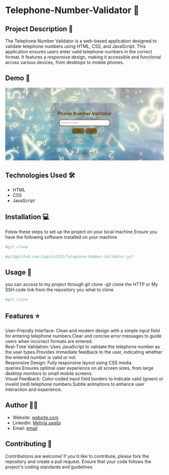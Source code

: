 # Telephone-Number-Validator 🚀

## Project Description 📝

The Telephone Number Validator is a web-based application designed to validate telephone numbers using HTML, CSS, and JavaScript.
This application ensures users enter valid telephone numbers in the correct format. It features a responsive design, making it accessible and functional across various devices, from desktops to mobile phones.

## Demo 📸


![Demo](./phone-validator.png)

## Technologies Used 🛠️


- HTML
- CSS
- JavaScript

## Installation 💻


Folow these steps to set up the project on your local machine 
Ensure you have the following software installed on your machine

```bash
#git clone
```
```bash
#git@github.com:Saqibi4213/Telephone-Number-Validator.git
```

## Usage 🎯


you can access to my project through git clone 
-git clone the HTTP or My SSH code link from the repository you what to clone 

```bash
#git clone
```

## Features ⭐

User-Friendly Interface: Clean and modern design with a simple input field for entering telephone numbers.Clear and concise error messages to guide users when incorrect formats are entered.<br>
Real-Time Validation: Uses JavaScript to validate the telephone number as the user types.Provides immediate feedback to the user, indicating whether the entered number is valid or not.<br>
Responsive Design: Fully responsive layout using CSS media queries.Ensures optimal user experience on all screen sizes, from large desktop monitors to small mobile screens.<br>
Visual Feedback: Color-coded input field borders to indicate valid (green) or invalid (red) telephone numbers.Subtle animations to enhance user interaction and experience.

## Author 👩‍💻
- Website: [website.com](https://saqibi4213.github.io/Roman-numeral-converter/)
- LinkedIn: [Mehria saqibi](https://www.linkedin.com/in/mehria-saqibi-a386a41a1?utm_source=share&utm_campaign=share_via&utm_content=profile&utm_medium=android_app)
- Email: [email](mosawermh@gmail.com)

## Contributing 🤝

Contributions are welcome! If you'd like to contribute, please fork the repository and create a pull request. Ensure that your code follows the project's coding standards and guidelines.



